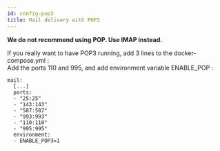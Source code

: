 ```yaml
---
id: config-pop3
title: Mail delivery with POP3
---
```


**We do not recommend using POP. Use IMAP instead.**

If you really want to have POP3 running, add 3 lines to the docker-compose.yml :  
Add the ports 110 and 995, and add environment variable ENABLE_POP : 

```
mail:
  [...]
  ports:
  - "25:25"
  - "143:143"
  - "587:587"
  - "993:993"
  - "110:110"
  - "995:995" 
  environment:
  - ENABLE_POP3=1
```
